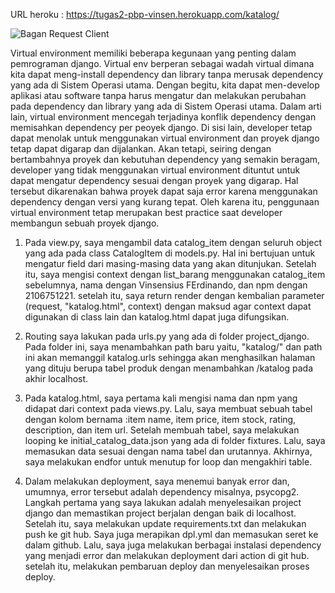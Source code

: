 URL heroku : https://tugas2-pbp-vinsen.herokuapp.com/katalog/

![Bagan Request Client](https://myoctocat.com/assets/images/base-octocat.svg)

Virtual environment memiliki beberapa kegunaan yang penting dalam pemrograman django. Virtual env berperan sebagai wadah virtual dimana kita dapat meng-install dependency dan library tanpa merusak dependency yang ada di Sistem Operasi utama. Dengan begitu, kita dapat men-develop aplikasi atau software tanpa harus mengatur dan melakukan perubahan pada dependency dan library yang ada di Sistem Operasi utama. Dalam arti lain, virtual environment mencegah terjadinya konflik dependency dengan memisahkan dependency per peoyek django. Di sisi lain, developer tetap dapat menolak untuk menggunakan virtual environment dan proyek django tetap dapat digarap dan dijalankan. Akan tetapi, seiring dengan bertambahnya proyek dan kebutuhan dependency yang semakin beragam, developer yang tidak menggunakan virtual environment dituntut untuk dapat mengatur dependency sesuai dengan proyek yang digarap. Hal tersebut dikarenakan bahwa proyek dapat saja error karena menggunakan dependency dengan versi yang kurang tepat. Oleh karena itu, penggunaan virtual environment tetap merupakan best practice saat developer membangun sebuah proyek django.

1. Pada view.py, saya mengambil data catalog_item dengan seluruh object yang ada pada class CatalogItem di models.py. Hal ini bertujuan untuk mengatur field dari masing-masing data yang akan ditunjukan. Setelah itu, saya mengisi context dengan list_barang menggunakan catalog_item sebelumnya, nama dengan Vinsensius FErdinando, dan npm dengan 2106751221. setelah itu, saya return render dengan kembalian parameter (request, "katalog.html", context) dengan maksud agar context dapat digunakan di class lain dan katalog.html dapat juga difungsikan.

2. Routing saya lakukan pada urls.py yang ada di folder project_django. Pada folder ini, saya menambahkan path baru yaitu, "katalog/" dan path ini akan memanggil katalog.urls sehingga akan menghasilkan halaman yang dituju berupa tabel produk dengan menambahkan /katalog pada akhir localhost.

3. Pada katalog.html, saya pertama kali mengisi nama dan npm yang didapat dari context pada views.py. Lalu, saya membuat sebuah tabel dengan kolom bernama :item name, item price, item stock, rating, description, dan item url. Setelah membuah tabel, saya melakukan looping ke initial_catalog_data.json yang ada di folder fixtures. Lalu, saya memasukan data sesuai dengan nama tabel dan urutannya. Akhirnya, saya melakukan endfor untuk menutup for loop dan mengakhiri table.

4. Dalam melakukan deployment, saya menemui banyak error dan, umumnya, error tersebut adalah dependency misalnya, psycopg2. Langkah pertama yang saya lakukan adalah menyelesaikan project django dan memastikan project berjalan dengan baik di localhost. Setelah itu, saya melakukan update requirements.txt dan melakukan push ke git hub. Saya juga merapikan dpl.yml dan memasukan seret ke dalam github. Lalu, saya juga melakukan berbagai instalasi dependency yang menjadi error dan melakukan deployment dari action di git hub. setelah itu, melakukan pembaruan deploy dan menyelesaikan proses deploy.